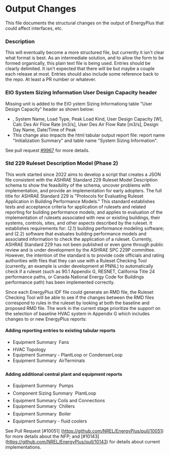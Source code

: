 Output Changes
==============

This file documents the structural changes on the output of EnergyPlus that could affect interfaces, etc.

### Description

This will eventually become a more structured file, but currently it isn't clear what format is best. As an intermediate solution, and to allow the form to be formed organically, this plain text file is being used. Entries should be clearly delimited.  It isn't expected that there will be but maybe a couple each release at most. Entries should also include some reference back to the repo.  At least a PR number or whatever.

### EIO System Sizing Information User Design Capacity header
Missing unit is added to the EIO ystem Sizing Informationg table "User Design Capacity" header as shown below: 
- <System Sizing Information>, System Name, Load Type, Peak Load Kind, User Design Capacity [W], Calc Des Air Flow Rate [m3/s], User Des Air Flow Rate [m3/s], Design Day Name, Date/Time of Peak
- This change also impacts the html tabular output report file: report name "Initialization Summary" and table name "System Sizing Information". 

See pull request [#9967](https://github.com/NREL/EnergyPlus/pull/9967) for more details.

### Std 229 Ruleset Description Model (Phase 2)

This work started since 2022 aims to develop a script that creates a JSON file consistent with the ASHRAE Standard 229 Ruleset Model Description schema to show the feasibility of the schema, uncover problems with implementation, and provide an implementation for early adopters. The full title for ASHRAE Standard 229 is "Protocols for Evaluating Ruleset Application in Building Performance Models." This standard establishes tests and acceptance criteria for application of rulesets and related reporting for building performance models; and applies to evaluation of the implementation of rulesets associated with new or existing buildings, their systems, controls, sites, and other aspects described by the ruleset. It establishes requirements for: (2.1) building performance modeling software; and (2.2) software that evaluates building performance models and associated information to check the application of a ruleset. Currently, ASHRAE Standard 229 has not been published or even gone through public review and is under development
by the ASHRAE SPC 229P committee. However, the intention of the standard is to provide code officials and rating authorities with files that they can use with a Ruleset Checking Tool (currently, an example is under development at PNNL) to automatically check if a ruleset (such as 90.1 Appendix G, RESNET, California Title 24 performance paths, or Canada National Energy Code for Buildings performance path) has been implemented correctly.

Since each EnergyPlus IDF file could generate an RMD file, the Ruleset Checking Tool will be able to see if the changes between the RMD files correspond to rules in the ruleset by looking at both the baseline
and proposed RMD file. The work in the current stage prioritize the support on the selection of baseline HVAC system in Appendix G which includes changes to or new EnergyPlus reports:

#### Adding reporting entries to existing tabular reports
- Equipment Summary  Fans
- HVAC Topology
- Equipment Summary - PlantLoop or CondenserLoop
- Equipment Summary  AirTerminals

#### Adding additional central plant and equipment reports

- Equipment Summary  Pumps
- Component Sizing Summary  PlantLoop
- Equipment Summary Coils and Connections
- Equipment Summary  Chillers
- Equipment Summary  Boiler
- Equipment Summary - fluid coolers

See Pull Request [#10051] (https://github.com/NREL/EnergyPlus/pull/10051) for more details about the NFP;  and [#10143] (https://github.com/NREL/EnergyPlus/pull/10143) for details about current implementations.
